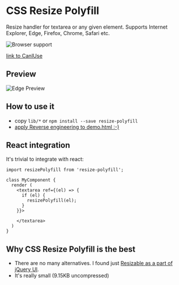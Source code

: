 CSS Resize Polyfill
========
Resize handler for textarea or any given element.
Supports Internet Explorer, Edge, Firefox, Chrome, Safari etc.

![Browser support](/assets-demo/browser-support.png)

[link to CanIUse](http://caniuse.com/#search=resize)


Preview
---
![Edge Preview](/assets-demo/before-after.png)


How to use it
---
- copy `lib/*` or `npm install --save resize-polyfill`
- [apply Reverse engineering to demo.html :-)](/demo.html)

React integration
---
It's trivial to integrate with react:
```
import resizePolyfill from 'resize-polyfill';

class MyComponent {
  render (
    <textarea ref={(el) => {
      if (el) {
        resizePolyfill(el);
      }
    }}>
    
    </textarea>
  )
}
```

Why CSS Resize Polyfill is the best
---
- There are no many alternatives. I found just [Resizable as a part of jQuery UI](https://jqueryui.com/resizable/).
- It's really small (9.15KB uncompressed)
